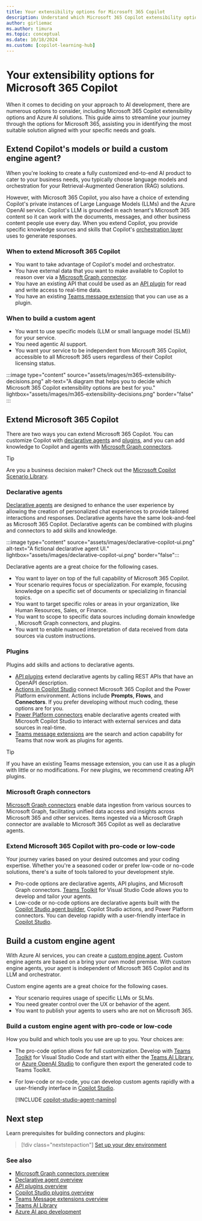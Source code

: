 ```yaml
---
title: Your extensibility options for Microsoft 365 Copilot
description: Understand which Microsoft 365 Copilot extensibility option works best for you
author: girliemac
ms.author: timura
ms.topic: conceptual
ms.date: 10/18/2024
ms.custom: [copilot-learning-hub]
---
```


# Your extensibility options for Microsoft 365 Copilot

When it comes to deciding on your approach to AI development, there are numerous options to consider, including Microsoft 365 Copilot extensibility options and Azure AI solutions. This guide aims to streamline your journey through the options for Microsoft 365, assisting you in identifying the most suitable solution aligned with your specific needs and goals.

## Extend Copilot's models or build a custom engine agent?

When you're looking to create a fully customized end-to-end AI product to cater to your business needs, you typically choose language models and orchestration for your Retrieval-Augmented Generation (RAG) solutions.

However, with Microsoft 365 Copilot, you also have a choice of extending Copilot's private instances of Large Language Models (LLMs) and the Azure OpenAI service. Copilot's LLM is grounded in each tenant's Microsoft 365 content so it can work with the documents, messages, and other business content people use every day. When you extend Copilot, you provide specific knowledge sources and skills that Copilot's [orchestration layer](orchestrator.md) uses to generate responses.

### When to extend Microsoft 365 Copilot

- You want to take advantage of Copilot's model and orchestrator.
- You have external data that you want to make available to Copilot to reason over via a [Microsoft Graph connector](overview-graph-connector.md).
- You have an existing API that could be used as an [API plugin](overview-api-plugins.md) for read and write access to real-time data.
- You have an existing [Teams message extension](overview-message-extension-bot.md) that you can use as a plugin.

### When to build a custom agent

- You want to use specific models (LLM or small language model (SLM)) for your service.
- You need agentic AI support.
- You want your service to be independent from Microsoft 365 Copilot, accessible to all Microsoft 365 users regardless of their Copilot licensing status.

:::image type="content" source="assets/images/m365-extensibility-decisions.png" alt-text="A diagram that helps you to decide which Microsoft 365 Copilot extensibility options are best for you." lightbox="assets/images/m365-extensibility-decisions.png" border="false" :::

## Extend Microsoft 365 Copilot

There are two ways you can extend Microsoft 365 Copilot. You can customize Copilot with [declarative agents](#declarative-agents) and [plugins](#plugins), and you can add knowledge to Copilot and agents with [Microsoft Graph connectors](#microsoft-graph-connectors).

> [!TIP]
> Are you a business decision maker? Check out the [Microsoft Copilot Scenario Library](https://adoption.microsoft.com/copilot-scenario-library/).

### Declarative agents

[Declarative agents](overview-declarative-agent.md) are designed to enhance the user experience by allowing the creation of personalized chat experiences to provide tailored interactions and responses. Declarative agents have the same look-and-feel as Microsoft 365 Copilot. Declarative agents can be combined with plugins and connectors to add skills and knowledge.

:::image type="content" source="assets/images/declarative-copilot-ui.png" alt-text="A fictional declarative agent UI." lightbox="assets/images/declarative-copilot-ui.png" border="false":::

Declarative agents are a great choice for the following cases.

- You want to layer on top of the full capability ​of Microsoft 365 Copilot​.
- Your scenario requires ​focus or specialization. For example, focusing knowledge on a specific set of documents or specializing in financial topics.
- You want to target specific roles or areas in your organization, like Human Resources, Sales, or Finance.
- You want to scope to specific data sources including domain knowledge​, Microsoft Graph connectors, and plugins.
- You want to enable nuanced interpretation of data received from data sources via custom instructions.

### Plugins

Plugins add skills and actions to declarative agents.

- [API plugins](overview-api-plugins.md) extend declarative agents by calling REST APIs that have an OpenAPI description.
- [Actions in Copilot Studio](/microsoft-copilot-studio/copilot-plugins-overview?context=/microsoft-365-copilot/extensibility/context) connect Microsoft 365 Copilot and the Power Platform environment. Actions include **Prompts**, **Flows**, and **Connectors**. If you prefer developing without much coding, these options are for you.
- [Power Platform connectors](/microsoft-copilot-studio/copilot-plugins-overview?context=/microsoft-365-copilot/extensibility/context) enable declarative agents created with Microsoft Copilot Studio to interact with external services and data sources in real-time.
- [Teams message extensions](overview-message-extension-bot.md) are the search and action capability for Teams that now work as plugins for agents.

> [!TIP]
> If you have an existing Teams message extension, you can use it as a plugin with little or no modifications. For new plugins, we recommend creating API plugins.

### Microsoft Graph connectors

[Microsoft Graph connectors](overview-graph-connector.md) enable data ingestion from various sources to Microsoft Graph, facilitating unified data access and insights across Microsoft 365 and other services. Items ingested via a Microsoft Graph connector are available to Microsoft 365 Copilot as well as declarative agents.

### Extend Microsoft 365 Copilot with pro-code or low-code

Your journey varies based on your desired outcomes and your coding expertise. Whether you're a seasoned coder or prefer low-code or no-code solutions, there's a suite of tools tailored to your development style.

- Pro-code options are declarative agents, API plugins, and Microsoft Graph connectors. [Teams Toolkit](/microsoftteams/platform/toolkit/teams-toolkit-fundamentals) for Visual Studio Code allows you to develop and tailor your agents.
- Low-code or no-code options are declarative agents built with the [Copilot Studio agent builder](copilot-studio-agent-builder.md), Copilot Studio actions, and Power Platform connectors. You can develop rapidly with a user-friendly interface in [Copilot Studio](/microsoft-copilot-studio/fundamentals-what-is-copilot-studio).

## Build a custom engine agent

With Azure AI services, you can create a [custom engine agent](overview-custom-engine-agent.md). Custom engine agents are based on a bring your own model premise. With custom engine agents, your agent is independent of Microsoft 365 Copilot and its LLM and orchestrator.

Custom engine agents are a great choice for the following cases.

- Your scenario requires usage of specific LLMs or SLMs.
- You need greater control over the UX or behavior of the agent.
- You want to publish your agents to users who are not on Microsoft 365.

### Build a custom engine agent with pro-code or low-code

How you build and which tools you use are up to you. Your choices are:

- The pro-code option allows for full customization. Develop with [Teams Toolkit](/microsoftteams/platform/toolkit/teams-toolkit-fundamentals) for Visual Studio Code and start with either the [Teams AI Library](/microsoftteams/platform/bots/how-to/teams-conversational-ai/teams-conversation-ai-overview?context=/microsoft-365-copilot/extensibility/context), or [Azure OpenAI Studio](https://oai.azure.com/) to configure then export the generated code to Teams Toolkit.
- For low-code or no-code, you can develop custom agents rapidly with a user-friendly interface in [Copilot Studio](/microsoft-copilot-studio/fundamentals-what-is-copilot-studio).

    [!INCLUDE [copilot-studio-agent-naming](includes/copilot-studio-agent-naming.md)]

## Next step

Learn prerequisites for building connectors and plugins:

> [!div class="nextstepaction"]
> [Set up your dev environment](prerequisites.md)

### See also

- [Microsoft Graph connectors overview](overview-graph-connector.md)
- [Declarative agent overview](overview-declarative-agent.md)
- [API plugins overview](overview-api-plugins.md)
- [Copilot Studio plugins overview](overview-business-applications.md)
- [Teams Message extensions overview](overview-message-extension-bot.md)
- [Teams AI Library](/microsoftteams/platform/bots/how-to/teams%20conversational%20ai/teams-conversation-ai-overview)
- [Azure AI app development](/azure/developer/intro/azure-ai-for-developers)
